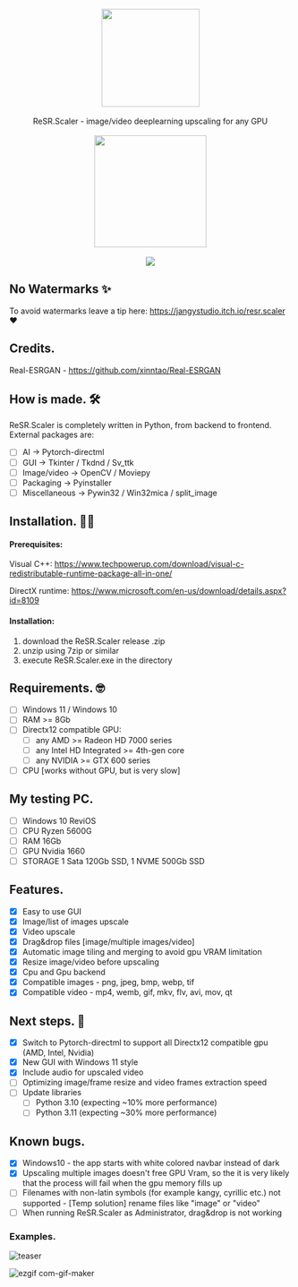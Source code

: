 <div align="center">
    <br>
    <img src="https://user-images.githubusercontent.com/32263112/202846672-027bc15c-8db1-424c-b241-5b466e66c66e.png" width="175"> </a> 
    <br><br> ReSR.Scaler - image/video deeplearning upscaling for any GPU <br><br>
    <a href="https://jangystudio.itch.io/resr.scaler">
         <img src="https://user-images.githubusercontent.com/86362423/162710522-c40c4f39-a6b9-48bc-84bc-1c6b78319f01.png" width="200">
    </a>
</div>
<br>
<div align="center">
    <img src="https://user-images.githubusercontent.com/32263112/202846779-fb3e26a3-de58-4266-a21f-5697236bc96c.PNG"> </a> 
</div>

## No Watermarks ✨
To avoid watermarks leave a tip here: https://jangystudio.itch.io/resr.scaler ❤

## Credits.

Real-ESRGAN - https://github.com/xinntao/Real-ESRGAN

## How is made. 🛠

ReSR.Scaler is completely written in Python, from backend to frontend. External packages are:
- [ ] AI  -> Pytorch-directml
- [ ] GUI -> Tkinter / Tkdnd / Sv_ttk
- [ ] Image/video -> OpenCV / Moviepy
- [ ] Packaging   -> Pyinstaller
- [ ] Miscellaneous -> Pywin32 / Win32mica / split_image

## Installation. 👨‍💻
#### Prerequisites: 
 Visual C++: https://www.techpowerup.com/download/visual-c-redistributable-runtime-package-all-in-one/
 
 DirectX runtime: https://www.microsoft.com/en-us/download/details.aspx?id=8109
 
#### Installation:
 1. download the ReSR.Scaler release .zip
 2. unzip using 7zip or similar
 3. execute ReSR.Scaler.exe in the directory

## Requirements. 🤓
- [ ] Windows 11 / Windows 10
- [ ] RAM >= 8Gb
- [ ] Directx12 compatible GPU:
    - [ ] any AMD >= Radeon HD 7000 series
    - [ ] any Intel HD Integrated >= 4th-gen core
    - [ ] any NVIDIA >=  GTX 600 series
- [ ] CPU [works without GPU, but is very slow]

## My testing PC.
- [ ] Windows 10 ReviOS
- [ ] CPU Ryzen 5600G
- [ ] RAM 16Gb
- [ ] GPU Nvidia 1660
- [ ] STORAGE 1 Sata 120Gb SSD, 1 NVME 500Gb SSD

## Features.

- [x] Easy to use GUI
- [x] Image/list of images upscale
- [x] Video upscale
- [x] Drag&drop files [image/multiple images/video]
- [x] Automatic image tiling and merging to avoid gpu VRAM limitation
- [x] Resize image/video before upscaling
- [x] Cpu and Gpu backend
- [x] Compatible images - png, jpeg, bmp, webp, tif  
- [x] Compatible video  - mp4, wemb, gif, mkv, flv, avi, mov, qt 

## Next steps. 🤫

- [x] Switch to Pytorch-directml to support all Directx12 compatible gpu (AMD, Intel, Nvidia)
- [x] New GUI with Windows 11 style
- [x] Include audio for upscaled video
- [ ] Optimizing image/frame resize and video frames extraction speed
- [ ] Update libraries 
    - [ ] Python 3.10 (expecting ~10% more performance) 
    - [ ] Python 3.11 (expecting ~30% more performance)

## Known bugs.
- [x] Windows10 - the app starts with white colored navbar instead of dark
- [x] Upscaling multiple images doesn't free GPU Vram, so the it is very likely that the process will fail when the gpu memory fills up
- [ ] Filenames with non-latin symbols (for example kangy, cyrillic etc.) not supported - [Temp solution] rename files like "image" or "video"
- [ ] When running ReSR.Scaler as Administrator, drag&drop is not working

### Examples.
![teaser](https://user-images.githubusercontent.com/32263112/202862469-ef70b5cc-3a23-496d-b4ae-59eb7fbd5a32.jpg)

![ezgif com-gif-maker](https://user-images.githubusercontent.com/32263112/202901817-266c7333-8939-462d-bd70-51617e4e9aee.gif)

